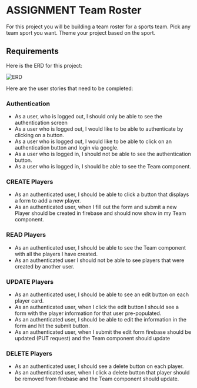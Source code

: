 # ASSIGNMENT Team Roster
For this project you will be building a team roster for a sports team.  Pick any team sport you want.  Theme your project based on the sport.

## Requirements
Here is the ERD for this project:

![ERD](./images/react_roster_erd.png)

Here are the user stories that need to be completed:
### Authentication
* As a user, who is logged out, I should only be able to see the authentication screen
* As a user who is logged out, I would like to be able to authenticate by clicking on a button.
* As a user who is logged out, I would like to be able to click on an authentication button and login via google.
* As a user who is logged in, I should not be able to see the authentication button.
* As a user who is logged in, I should be able to see the Team component.

### CREATE Players
* As an authenticated user, I should be able to click a button that displays a form to add a new player.
* As an authenticated user, when I fill out the form and submit a new Player should be created in firebase and should now show in my Team component.

### READ Players
* As an authenticated user, I should be able to see the Team component with all the players I have created.
* As an authenticated user I should not be able to see players that were created by another user.

### UPDATE Players
* As an authenticated user, I should be able to see an edit button on each player card.
* As an authenticated user, when I click the edit button I should see a form with the player information for that user pre-populated.
* As an authenticated user, I should be able to edit the information in the form and hit the submit button.
* As an authenticated user, when I submit the edit form firebase should be updated (PUT request) and the Team component should update

### DELETE Players
* As an authenticated user, I should see a delete button on each player.
* As an authenticated user, when I click a delete button that player should be removed from firebase and the Team component should update.

